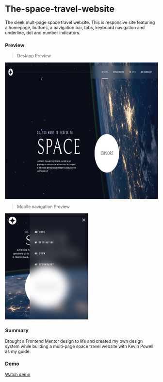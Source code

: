 # The-space-travel-website
The sleek mult-page space travel website. This is responsive site featuring a homepage, buttons, a navigation bar, tabs, keyboard navigation and underline, dot and number indicators.

### Preview

> Desktop Preview

<img src="preview/homepage-desktop.PNG" height="450">

> Mobile navigation Preview

<img src="preview/homepage-mobile-nav.PNG" height="350">

### Summary
Brought a Frontend Mentor design to life and created my own design system while building a multi-page space travel website with Kevin Powell as my guide.

### Demo
[Watch demo](https://evgenywas.github.io/The-space-travel-website/)
